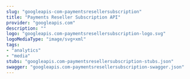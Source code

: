 ```yaml
---
slug: "googleapis-com-paymentsresellersubscription"
title: "Payments Reseller Subscription API"
provider: "googleapis.com"
description: ""
logo: "googleapis.com-paymentsresellersubscription-logo.svg"
logoMediaType: "image/svg+xml"
tags:
- "analytics"
- "media"
stubs: "googleapis.com-paymentsresellersubscription-stubs.json"
swagger: "googleapis.com-paymentsresellersubscription-swagger.json"
---
```

